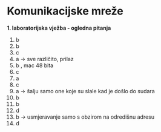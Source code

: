 # Komunikacijske mreže

**1. laboratorijska vježba - ogledna pitanja**

1. b
2. b
3. c
4. a -> sve različito, prilaz
5. b , mac 48 bita
6. c
7. a
8. c
9. a -> šalju samo one koje su slale kad je došlo do sudara
10. b
11. b
12. d
13. b -> usmjeravanje samo s obzirom na odredišnu adresu
14. d
